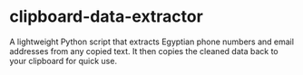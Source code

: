 # clipboard-data-extractor
A lightweight Python script that extracts Egyptian phone numbers and email addresses from any copied text. It then copies the cleaned data back to your clipboard for quick use.
